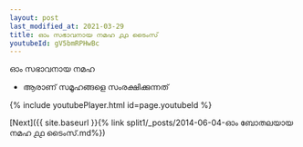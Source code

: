 ```yaml
---
layout: post
last_modified_at: 2021-03-29
title: ഓം സഭാവനായ നമഹ ൧൧ ടൈംസ്
youtubeId: gV5bmRPHwBc
---
```

 
 
 ഓം സഭാവനായ നമഹ 
 
 -  ആരാണ് സമൂഹങ്ങളെ സംരക്ഷിക്കുന്നത് 
 
  
 
  
 
 
 
 
 
 


{% include youtubePlayer.html id=page.youtubeId %}
 
[Next]({{ site.baseurl }}{% link  split1/_posts/2014-06-04-ഓം ബോതലയായ നമഹ ൧൧ ടൈംസ്.md%})
 
